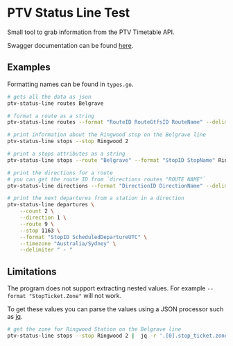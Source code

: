 # PTV Status Line Test

Small tool to grab information from the PTV Timetable API.

Swagger documentation can be found [here](https://timetableapi.ptv.vic.gov.au/swagger/ui/index).

## Examples

Formatting names can be found in `types.go`.

```bash
# gets all the data as json
ptv-status-line routes Belgrave

# format a route as a string
ptv-status-line routes --format "RouteID RouteGtfsID RouteName" --delimiter " - "  Belgrave

# print information about the Ringwood stop on the Belgrave line
ptv-status-line stops --stop Ringwood 2

# print a stops attributes as a string
ptv-status-line stops --route "Belgrave" --format "StopID StopName" Ringwood

# print the directions for a route
# you can get the route ID from `directions routes "ROUTE NAME"`
ptv-status-line directions --format "DirectionID DirectionName" --delimiter " -> " 2

# print the next departures from a station in a direction
ptv-status-line departures \
    --count 2 \
    --direction 1 \
    --route 9 \
    --stop 1163 \
    --format "StopID ScheduledDepartureUTC" \
    --timezone "Australia/Sydney" \
    --delimiter " - "
```

## Limitations

The program does not support extracting nested values.
For example `--format "StopTicket.Zone"` will not work.

To get these values you can parse the values using a JSON processor such as [jq](https://github.com/jqlang/jq).

```bash
# get the zone for Ringwood Station on the Belgrave line
ptv-status-line stops --stop Ringwood 2 |  jq -r '.[0].stop_ticket.zone'
```
